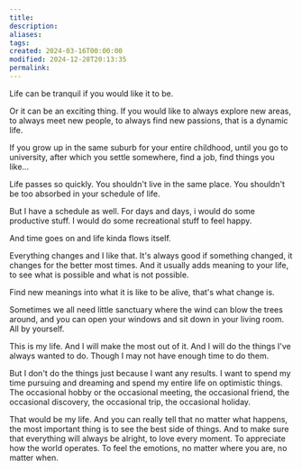 ```yaml
---
title: 
description: 
aliases: 
tags: 
created: 2024-03-16T00:00:00
modified: 2024-12-28T20:13:35
permalink: 
---
```


Life can be tranquil if you would like it to be.

Or it can be an exciting thing. If you would like to always explore new areas, to always meet new people, to always find new passions, that is a dynamic life.

If you grow up in the same suburb for your entire childhood, until you go to university, after which you settle somewhere, find a job, find things you like...

Life passes so quickly. You shouldn't live in the same place. You shouldn't be too absorbed in your schedule of life.

But I have a schedule as well. For days and days, i would do some productive stuff. I would do some recreational stuff to feel happy.

And time goes on and life kinda flows itself.

Everything changes and I like that. It's always good if something changed, it changes for the better most times. And it usually adds meaning to your life, to see what is possible and what is not possible.

Find new meanings into what it is like to be alive, that's what change is.

Sometimes we all need little sanctuary where the wind can blow the trees around, and you can open your windows and sit down in your living room. All by yourself.

This is my life.
And I will make the most out of it.
And I will do the things I've always wanted to do.
Though I may not have enough time to do them.

But I don't do the things just because I want any results.
I want to spend my time pursuing and dreaming and spend my entire life on optimistic things.
The occasional hobby or the occasional meeting, the occasional friend, the occasional discovery, the occasional trip, the occasional holiday.

That would be my life. And you can really tell that no matter what happens, the most important thing is to see the best side of things. And to make sure that everything will always be alright, to love every moment. To appreciate how the world operates. To feel the emotions, no matter where you are, no matter when.
